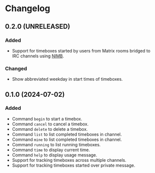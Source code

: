 Changelog
=========

0.2.0 (UNRELEASED)
-----------------

### Added

- Support for timeboxes started by users from Matrix rooms bridged to
  IRC channels using [NIMB][].

### Changed

- Show abbreviated weekday in start times of timeboxes.

[NIMB]: https://github.com/susam/nimb


0.1.0 (2024-07-02)
------------------

### Added

- Command `begin` to start a timebox.
- Command `cancel` to cancel a timebox.
- Command `delete` to delete a timebox.
- Command `list` to list completed timeboxes in channel.
- Command `mine` to list completed timeboxes in channel.
- Command `running` to list running timeboxes.
- Command `time` to display current time.
- Command `help` to display usage message.
- Support for tracking timeboxes across multiple channels.
- Support for tracking timeboxes started over private message.
